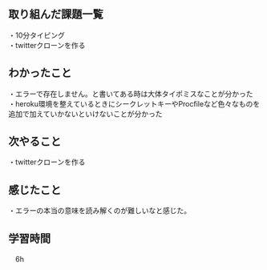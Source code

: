## 取り組んだ課題一覧
・10分タイピング
<br>・twitterクローンを作る

## わかったこと
・エラーで存在しません。と書いてある時は大体タイポミスなことが分かった
・heroku環境を整えているときにシークレットキーやProcfileなど色々なものを追加で加えていかないといけないことが分かった

## 次やること
・twitterクローンを作る

## 感じたこと
・エラーの本当の意味を読み解くのが難しいなと感じた。
## 学習時間
　6h
